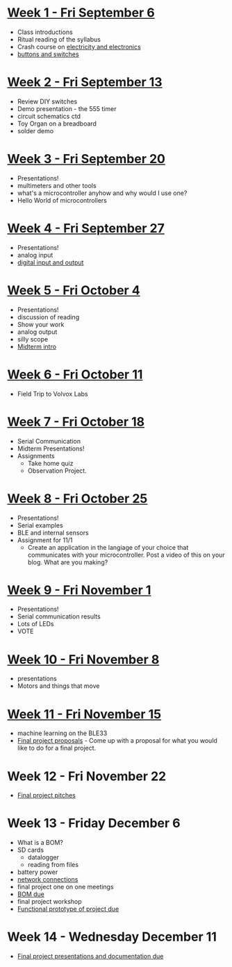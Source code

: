# [Week 1 - Fri September 6](week1.md)
* Class introductions
* Ritual reading of the syllabus
* Crash course on [electricity and electronics](week1/notes.md)
* [buttons and switches](week3/switches.md)

# [Week 2 - Fri September 13](week2/main.md)
* Review DIY switches
* Demo presentation - the 555 timer
* circuit schematics ctd
* Toy Organ on a breadboard
* solder demo 

# [Week 3 - Fri September 20]()
* Presentations!
* multimeters and other tools
* what's a microcontroller anyhow and why would I use one?
* Hello World of microcontrollers

# [Week 4 - Fri September 27]()
* Presentations!
* analog input
* [digital input and output]()

# [Week 5 - Fri October 4]()
* Presentations!
* discussion of reading
* Show your work
* analog output
* silly scope
* [Midterm intro]()

# [Week 6 - Fri October 11]()
* Field Trip to Volvox Labs

# [Week 7 - Fri October 18]()
* Serial Communication
* Midterm Presentations!
* Assignments
  * Take home quiz
  * Observation Project.
 
# [Week 8 - Fri October 25]()
* Presentations!
* Serial examples
* BLE and internal sensors
* Assignment for 11/1
  * Create an application in the langiage of your choice that communicates with your microcontroller. Post a video of this on your blog. What are you making?

# [Week 9 - Fri November 1]()
* Presentations!
* Serial communication results
* Lots of LEDs
* VOTE
 
# [Week 10 - Fri November 8]()
* presentations
* Motors and things that move

# [Week 11 - Fri November 15]()
* machine learning on the BLE33
* [Final project proposals]() - Come up with a proposal for what you would like to do for a final project. 

# Week 12 - Fri November 22 
* [Final project pitches]()

# Week 13 - Friday December 6
* What is a BOM?
* SD cards
  * datalogger
  * reading from files
* battery power
* [network connections]()
* final project one on one meetings
* [BOM due]()
* final project workshop
* [Functional prototype of project due]()

# Week 14 - Wednesday December 11
* [Final project presentations and documentation due]()